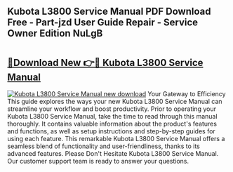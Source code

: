 ## Kubota L3800 Service Manual PDF Download Free - Part-jzd User Guide Repair - Service Owner Edition NuLgB

# <h2><a href="http://bc4552.oget.top/?id=Kubota+L3800+Service+Manual">🔗Download New 👉🔴 Kubota L3800 Service Manual</a></h2>

[![Kubota L3800 Service Manual new download](https://i.imgur.com/5g1atiW.png)](http://bc4552.oget.top/?id=Kubota+L3800+Service+Manual)
Your Gateway to Efficiency This guide explores the ways your new Kubota L3800 Service Manual can streamline your workflow and boost productivity. Prior to operating your Kubota L3800 Service Manual, take the time to read through this manual thoroughly. It contains valuable information about the product's features and functions, as well as setup instructions and step-by-step guides for using each feature. This remarkable Kubota L3800 Service Manual offers a seamless blend of functionality and user-friendliness, thanks to its advanced features. Please Don't Hesitate Kubota L3800 Service Manual. Our customer support team is ready to answer your questions.
